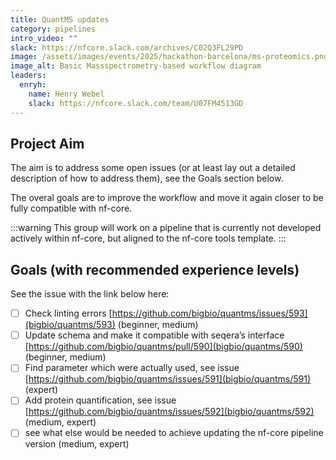 ```yaml
---
title: QuantMS updates
category: pipelines
intro_video: ""
slack: https://nfcore.slack.com/archives/C02Q3FL29PD
image: /assets/images/events/2025/hackathon-barcelona/ms-proteomics.png
image_alt: Basic Massspectrometry-based workflow diagram
leaders:
  enryh:
    name: Henry Webel
    slack: https://nfcore.slack.com/team/U07FM4513GD
---
```


## Project Aim

The aim is to address some open issues (or at least lay out a detailed description of how to address them), see the Goals section below.

The overal goals are to improve the workflow and move it again closer to be fully compatible with nf-core.

:::warning
This group will work on a pipeline that is currently not developed actively
within nf-core, but aligned to the nf-core tools template.
:::

## Goals (with recommended experience levels)

See the issue with the link below here:

- [ ] Check linting errors [https://github.com/bigbio/quantms/issues/593](bigbio/quantms/593) (beginner, medium)
- [ ] Update schema and make it compatible with seqera’s interface [https://github.com/bigbio/quantms/pull/590](bigbio/quantms/590) (beginner, medium)
- [ ] Find parameter which were actually used, see issue [https://github.com/bigbio/quantms/issues/591](bigbio/quantms/591) (expert)
- [ ] Add protein quantification, see issue [https://github.com/bigbio/quantms/issues/592](bigbio/quantms/592) (medium, expert)
- [ ] see what else would be needed to achieve updating the nf-core pipeline version (medium, expert)
